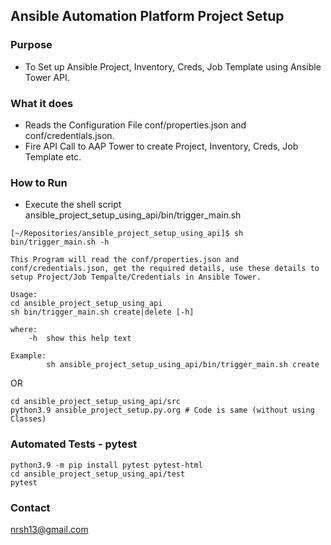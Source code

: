 ## Ansible Automation Platform Project Setup

### Purpose

- To Set up Ansible Project, Inventory, Creds, Job Template using Ansible Tower API.

### What it does

- Reads the Configuration File conf/properties.json and conf/credentials.json.
- Fire API Call to AAP Tower to create Project, Inventory, Creds, Job Template etc.

### How to Run

- Execute the shell script ansible_project_setup_using_api/bin/trigger_main.sh

```
[~/Repositories/ansible_project_setup_using_api]$ sh bin/trigger_main.sh -h

This Program will read the conf/properties.json and conf/credentials.json, get the required details, use these details to setup Project/Job Tempalte/Credentials in Ansible Tower.

Usage:
cd ansible_project_setup_using_api
sh bin/trigger_main.sh create|delete [-h]

where:
    -h  show this help text

Example:
        sh ansible_project_setup_using_api/bin/trigger_main.sh create
```

OR

```
cd ansible_project_setup_using_api/src
python3.9 ansible_project_setup.py.org # Code is same (without using Classes)
```

### Automated Tests - pytest

```
python3.9 -m pip install pytest pytest-html
cd ansible_project_setup_using_api/test
pytest
```

### Contact
nrsh13@gmail.com

